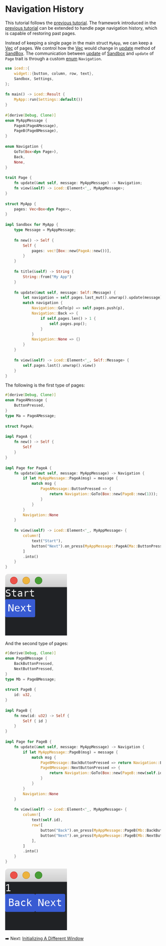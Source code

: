 # Navigation History

This tutorial follows the [previous tutorial](./passing_parameters_across_pages.md).
The framework introduced in the [previous tutorial](./passing_parameters_across_pages.md) can be extended to handle page navigation history, which is capable of restoring past pages.

Instead of keeping a single page in the main struct `MyApp`, we can keep a [Vec](https://doc.rust-lang.org/std/vec/struct.Vec.html) of pages.
We control how the [Vec](https://doc.rust-lang.org/std/vec/struct.Vec.html) would change in [update](https://docs.iced.rs/iced/trait.Sandbox.html#tymethod.update) method of [SandBox](https://docs.iced.rs/iced/trait.Sandbox.html).
The communication between [update](https://docs.iced.rs/iced/trait.Sandbox.html#tymethod.update) of [Sandbox](https://docs.iced.rs/iced/trait.Sandbox.html) and `update` of `Page` trait is through a custom [enum](https://doc.rust-lang.org/std/keyword.enum.html) `Navigation`.

```rust
use iced::{
    widget::{button, column, row, text},
    Sandbox, Settings,
};

fn main() -> iced::Result {
    MyApp::run(Settings::default())
}

#[derive(Debug, Clone)]
enum MyAppMessage {
    PageA(PageAMessage),
    PageB(PageBMessage),
}

enum Navigation {
    GoTo(Box<dyn Page>),
    Back,
    None,
}

trait Page {
    fn update(&mut self, message: MyAppMessage) -> Navigation;
    fn view(&self) -> iced::Element<'_, MyAppMessage>;
}

struct MyApp {
    pages: Vec<Box<dyn Page>>,
}

impl Sandbox for MyApp {
    type Message = MyAppMessage;

    fn new() -> Self {
        Self {
            pages: vec![Box::new(PageA::new())],
        }
    }

    fn title(&self) -> String {
        String::from("My App")
    }

    fn update(&mut self, message: Self::Message) {
        let navigation = self.pages.last_mut().unwrap().update(message);
        match navigation {
            Navigation::GoTo(p) => self.pages.push(p),
            Navigation::Back => {
                if self.pages.len() > 1 {
                    self.pages.pop();
                }
            }
            Navigation::None => {}
        }
    }

    fn view(&self) -> iced::Element<'_, Self::Message> {
        self.pages.last().unwrap().view()
    }
}
```

The following is the first type of pages:

```rust
#[derive(Debug, Clone)]
enum PageAMessage {
    ButtonPressed,
}
type Ma = PageAMessage;

struct PageA;

impl PageA {
    fn new() -> Self {
        Self
    }
}

impl Page for PageA {
    fn update(&mut self, message: MyAppMessage) -> Navigation {
        if let MyAppMessage::PageA(msg) = message {
            match msg {
                PageAMessage::ButtonPressed => {
                    return Navigation::GoTo(Box::new(PageB::new(1)));
                }
            }
        }
        Navigation::None
    }

    fn view(&self) -> iced::Element<'_, MyAppMessage> {
        column![
            text("Start"),
            button("Next").on_press(MyAppMessage::PageA(Ma::ButtonPressed)),
        ]
        .into()
    }
}
```

![Page A](./pic/navigation_history_a.png)

And the second type of pages:

```rust
#[derive(Debug, Clone)]
enum PageBMessage {
    BackButtonPressed,
    NextButtonPressed,
}
type Mb = PageBMessage;

struct PageB {
    id: u32,
}

impl PageB {
    fn new(id: u32) -> Self {
        Self { id }
    }
}

impl Page for PageB {
    fn update(&mut self, message: MyAppMessage) -> Navigation {
        if let MyAppMessage::PageB(msg) = message {
            match msg {
                PageBMessage::BackButtonPressed => return Navigation::Back,
                PageBMessage::NextButtonPressed => {
                    return Navigation::GoTo(Box::new(PageB::new(self.id + 1)))
                }
            }
        }
        Navigation::None
    }

    fn view(&self) -> iced::Element<'_, MyAppMessage> {
        column![
            text(self.id),
            row![
                button("Back").on_press(MyAppMessage::PageB(Mb::BackButtonPressed)),
                button("Next").on_press(MyAppMessage::PageB(Mb::NextButtonPressed)),
            ],
        ]
        .into()
    }
}
```

![Page B](./pic/navigation_history_b.png)

:arrow_right:  Next: [Initializing A Different Window](./initializing_a_different_window.md)
